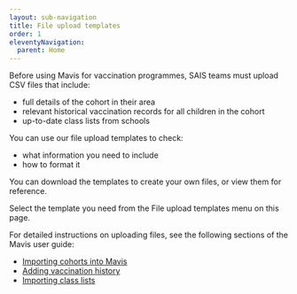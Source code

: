 ```yaml
---
layout: sub-navigation
title: File upload templates
order: 1
eleventyNavigation:
  parent: Home
---
```


Before using Mavis for vaccination programmes, SAIS teams must upload CSV files that include:

- full details of the cohort in their area
- relevant historical vaccination records for all children in the cohort
- up-to-date class lists from schools

You can use our file upload templates to check:

- what information you need to include
- how to format it

You can download the templates to create your own files, or view them for reference.

Select the template you need from the File upload templates menu on this page.

For detailed instructions on uploading files, see the following sections of the Mavis user guide:

- [Importing cohorts into Mavis](guide/importing-cohorts.md)
- [Adding vaccination history](guide/vaccination-history.md)
- [Importing class lists](guide/class-lists.md)
